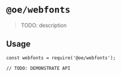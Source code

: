 # `@oe/webfonts`

> TODO: description

## Usage

```
const webfonts = require('@oe/webfonts');

// TODO: DEMONSTRATE API
```
